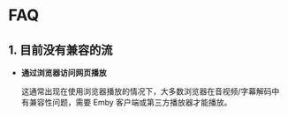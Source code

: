 # FAQ

## 1.  目前没有兼容的流

- **通过浏览器访问网页播放**

  这通常出现在使用浏览器播放的情况下，大多数浏览器在音视频/字幕解码中有兼容性问题，需要 Emby 客户端或第三方播放器才能播放。